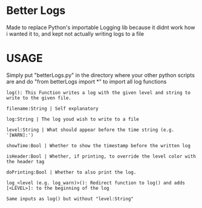 # Better Logs
 Made to replace Python's importable Logging lib because it didnt work how i wanted it to, and kept not actually writing logs to a file

 # USAGE

 Simply put "betterLogs.py" in the directory where your other python scripts are and do "from betterLogs import *" to import all log functions

 `log(): This Function writes a log with the given level and string to write to the given file.`

`filename:String | Self explanatory`

`log:String | The log youd wish to write to a file`

`level:String | What should appear before the time string (e.g. '[WARN]:')`

`showTime:Bool | Whether to show the timestamp before the written log`

`isHeader:Bool | Whether, if printing, to override the level color with the header tag`

`doPrinting:Bool | Whether to also print the log.`


`log_<level (e.g. log_warn)>(): Redirect function to log() and adds [<LEVEL>]: to the beginning of the log`

`Same inputs as log() but without "level:String"`
